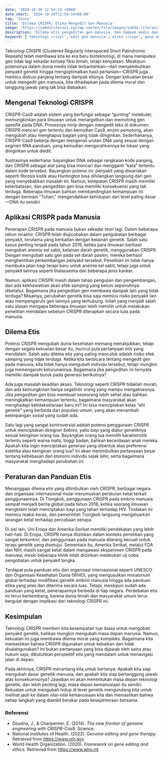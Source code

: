 ```yaml
---
date: '2024-10-30 12:54:14 +0800'
date_short: '2024-10-30T12:54:14+08:00'
tag: 'Sains'
title: 'Dilema CRISPR: Etika Mengedit Gen Manusia'
image: 'https://sabdaliterasi.xyz/wp-conten/file/images/sabda-literasi-dilema-crispr-etika-mengedit-gen-manusia.jpg'
description: 'Dilema etis pengeditan gen manusia, dan dampak medis dan sosialnya yang bisa ditemukan pro-kontra CRISPR pada kesehatan, akses, dan isu designer babies.'
keyword: ['teknologi crispr','edit gen manusia','etika crispr','gene editing','dilema etis','terapi genetik']
---
```

<p>Teknologi CRISPR (Clustered Regularly Interspaced Short Palindromic Repeats) telah membawa kita ke era baru bioteknologi, di mana manipulasi gen tidak lagi sekadar konsep fiksi ilmiah, tetapi kenyataan. Meskipun potensinya dalam dunia medis tidak terbantahkan—dari menyembuhkan penyakit genetik hingga mengoptimalkan hasil pertanian—CRISPR juga memicu diskusi panjang tentang dampak etisnya. Dengan kekuatan besar untuk mengedit gen manusia, kita dihadapkan pada dilema moral dan tanggung jawab yang tak bisa diabaikan.</p><h2><strong>Mengenal Teknologi CRISPR</strong></h2><p>CRISPR-Cas9 adalah sistem yang berfungsi sebagai “gunting” molekuler, memungkinkan para ilmuwan untuk menargetkan dan memotong gen spesifik pada DNA. Prosesnya mirip dengan mengedit teks di dokumen: CRISPR mencari gen tertentu dan kemudian Cas9, enzim pemotong, akan mengubah atau menghapus bagian yang tidak diinginkan. Sederhananya, CRISPR-Cas9 bekerja dengan mengenali urutan DNA yang sesuai dengan segmen RNA panduan, yang kemudian mengarahkannya ke lokasi yang diinginkan untuk diedit.</p><p>Ilustrasinya sederhana: bayangkan DNA sebagai rangkaian kode panjang, dan CRISPR sebagai alat yang bisa mencari dan mengganti “kata” tertentu dalam kode tersebut. Bayangkan potensi ini: penyakit yang diwariskan seperti fibrosis kistik atau Huntington bisa dihilangkan langsung dari gen yang menyebabkan masalah ini. Namun, ketepatan CRISPR masih memiliki keterbatasan, dan pengeditan gen bisa memiliki konsekuensi yang tak terduga. Beberapa ilmuwan bahkan membandingkan kemampuan ini dengan bermain "Tuhan," mengendalikan kehidupan dari level paling dasar—DNA itu sendiri.</p><h2><strong>Aplikasi CRISPR pada Manusia</strong></h2><p>Penerapan CRISPR pada manusia bukan sekadar teori lagi. Dalam beberapa tahun terakhir, CRISPR telah diujicobakan dalam pengobatan berbagai penyakit, terutama yang berkaitan dengan kelainan genetik. Salah satu kasus penting terjadi pada tahun 2019, ketika para ilmuwan berhasil mengobati anemia sel sabit, kelainan darah genetik, menggunakan CRISPR. Dengan mengubah satu gen pada sel darah pasien, mereka berhasil menghentikan perkembangan penyakit tersebut. Penelitian ini tidak hanya membuka jalan bagi terapi baru untuk anemia sel sabit, tetapi juga untuk penyakit lainnya seperti thalassemia dan beberapa jenis kanker.</p><p>Namun, aplikasi CRISPR masih dalam tahap pengujian dan pengembangan, dan ada kekhawatiran akan efek samping yang belum sepenuhnya diketahui. Bagaimana jika pengeditan gen membawa dampak lain yang tidak terduga? Misalnya, perubahan genetik bisa saja memicu risiko penyakit lain atau mempengaruhi gen lainnya yang terhubung. Inilah yang menjadi salah satu alasan mengapa beberapa ilmuwan lebih memilih untuk melakukan penelitian mendalam sebelum CRISPR diterapkan secara luas pada manusia.</p><h2><strong>Dilema Etis</strong></h2><p>Potensi CRISPR mengubah dunia kesehatan memang menakjubkan, tetapi dengan segala kekuatan besar itu, muncul pula pertanyaan etis yang mendalam. Salah satu dilema etis yang paling mencolok adalah risiko efek samping yang tidak terduga. Ketika kita berbicara tentang mengedit gen pada manusia, kita tidak hanya mengubah individu tersebut, tetapi mungkin juga memengaruhi keturunannya. Bagaimana jika pengeditan ini ternyata memiliki dampak buruk pada generasi berikutnya?</p><p>Ada juga masalah keadilan akses. Teknologi seperti CRISPR tidaklah murah, dan ada kemungkinan hanya segelintir orang yang mampu mengaksesnya. Jika pengeditan gen bisa membuat seseorang lebih sehat atau bahkan meningkatkan kemampuan tertentu, bagaimana masyarakat akan menghadapi ketidaksetaraan baru ini? Ini bisa menciptakan kelas "elit genetik" yang berbeda dari populasi umum, yang akan menambah ketimpangan sosial yang sudah ada.</p><p>Satu lagi yang sangat kontroversial adalah potensi penggunaan CRISPR untuk menciptakan <em>designer babies</em>, yaitu bayi yang diatur genetiknya sesuai keinginan orang tua. Bayangkan orang tua memilih karakteristik tertentu seperti warna mata, tinggi badan, bahkan kecerdasan anak mereka. Apakah kita ingin menciptakan generasi yang dibentuk atas preferensi estetika atau keinginan orang tua? Ini akan menimbulkan pertanyaan besar tentang kebebasan dan otonomi individu sejak lahir, serta bagaimana masyarakat menghadapi perubahan ini.</p><h2><strong>Peraturan dan Panduan Etis</strong></h2><p>Menanggapi dilema etis yang ditimbulkan oleh CRISPR, berbagai negara dan organisasi internasional mulai merumuskan peraturan ketat terkait penggunaannya. Di Tiongkok, penggunaan CRISPR pada embrio manusia sempat menjadi berita global pada tahun 2018, ketika seorang ilmuwan mengklaim telah menciptakan bayi yang tahan terhadap HIV. Tindakan ini memicu reaksi keras, dan pemerintah Tiongkok langsung mengeluarkan larangan ketat terhadap percobaan serupa.</p><p>Di sisi lain, Uni Eropa dan Amerika Serikat memiliki pendekatan yang lebih hati-hati. Di Eropa, CRISPR hanya diizinkan dalam konteks penelitian yang sangat terkontrol, dan penggunaan pada manusia dilarang kecuali untuk terapi genetik yang disetujui. Sementara itu, Amerika Serikat, melalui FDA dan NIH, masih sangat ketat dalam mengawasi eksperimen CRISPR pada manusia, meski beberapa klinik telah diizinkan melakukan uji coba pengobatan untuk penyakit langka.</p><p>Terdapat pula panduan etis dari organisasi internasional seperti UNESCO dan Organisasi Kesehatan Dunia (WHO), yang mengusulkan moratorium global terhadap modifikasi genetik embrio manusia hingga ada panduan etika yang jelas dan diterima secara luas. Tetapi, meskipun sudah ada panduan yang ketat, penerapannya berbeda di tiap negara. Perdebatan etis ini terus berkembang, karena dunia ilmiah dan masyarakat umum terus bergulat dengan implikasi dari teknologi CRISPR ini.</p><h2><strong>Kesimpulan</strong></h2><p>Teknologi CRISPR memberi kita kesempatan luar biasa untuk mengobati penyakit genetik, bahkan mungkin mengubah masa depan manusia. Namun, kekuatan ini juga membawa dilema moral yang kompleks. Bagaimana kita memastikan bahwa CRISPR digunakan untuk kebaikan dan tidak disalahgunakan? Ini bukan pertanyaan yang bisa dijawab oleh sains atau hukum saja; dibutuhkan perspektif etis yang mendalam untuk menavigasi jalan di depan.</p><p>Pada akhirnya, CRISPR menantang kita untuk bertanya: Apakah kita siap mengubah dasar genetik manusia, dan apakah kita siap bertanggung jawab atas konsekuensinya? Jawaban ini akan menentukan masa depan teknologi genetik, dan lebih penting lagi, masa depan kemanusiaan itu sendiri. Kekuatan untuk mengubah hidup di level genetik mengundang kita untuk melihat jauh ke dalam nilai-nilai kemanusiaan kita dan memastikan bahwa setiap langkah yang diambil berakar pada kesejahteraan bersama.</p><h3><strong>Referensi</strong></h3><ul><li>Doudna, J., &amp; Charpentier, E. (2014). <em>The new frontier of genome engineering with CRISPR-Cas9.</em> Science.</li><li>National Institutes of Health. (2022). <em>Genome editing and gene therapy.</em> Retrieved from <a href="https://www.nih.gov" target="_blank" rel="nofollow noopener noreferrer">https://www.nih.gov</a></li><li>World Health Organization. (2020). <em>Framework on gene editing and ethics.</em> Retrieved from <a href="https://www.who.int" target="_blank" rel="nofollow noopener noreferrer">https://www.who.int</a></li></ul>
